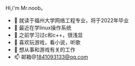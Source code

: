 Hi,i'm Mr.noob。


- 🔭 就读于福州大学网络工程专业，将于2022年毕业
- 🌱 最近在学linux操作系统
- 👯 之前学习过c和c++，很浅显
- 🤔 喜欢玩游戏，看小说，听歌
- 💬 想从事和游戏有关的工作
- 📫 邮箱@1841093133@qq.com

